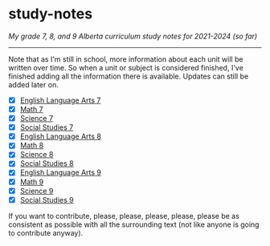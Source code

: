 # study-notes

*My grade 7, 8, and 9 Alberta curriculum study notes for 2021-2024 (so far)*

---

Note that as I'm still in school, more information about each unit will be written over time. So when a unit or subject is considered finished, I've finished adding all the information there is available. Updates can still be added later on.

+ [x] [English Language Arts 7](grade-7/english.md)
+ [x] [Math 7](grade-7/math.md)
+ [x] [Science 7](grade-7/science.md)
+ [x] [Social Studies 7](grade-7/social.md)
+ [x] [English Language Arts 8](grade-8/english.md)
+ [x] [Math 8](grade-8/math.md)
+ [x] [Science 8](grade-8/science.md)
+ [x] [Social Studies 8](grade-8/social.md)
+ [x] [English Language Arts 9](grade-9/english.md)
+ [x] [Math 9](grade-9/math.md)
+ [x] [Science 9](grade-9/science.md)
+ [x] [Social Studies 9](grade-9/social.md)

If you want to contribute, please, please, please, please, please be as consistent as possible with all the surrounding text (not like anyone is going to contribute anyway).
